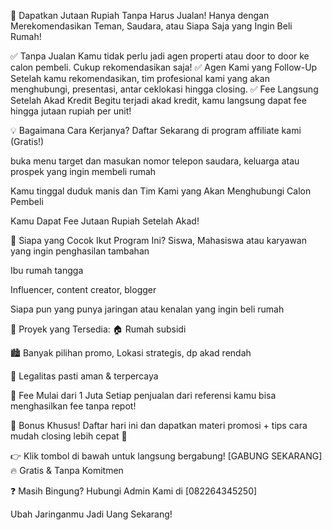 🏡 Dapatkan Jutaan Rupiah Tanpa Harus Jualan!
Hanya dengan Merekomendasikan Teman, Saudara, atau Siapa Saja yang Ingin Beli Rumah!

✅ Tanpa Jualan
Kamu tidak perlu jadi agen properti atau door to door ke calon pembeli. Cukup rekomendasikan saja!
✅ Agen Kami yang Follow-Up
Setelah kamu rekomendasikan, tim profesional kami yang akan menghubungi, presentasi, antar ceklokasi hingga closing.
✅ Fee Langsung Setelah Akad Kredit
Begitu terjadi akad kredit, kamu langsung dapat fee hingga jutaan rupiah per unit!

💡 Bagaimana Cara Kerjanya?
Daftar Sekarang di program affiliate kami (Gratis!)

buka menu target dan masukan nomor telepon saudara, keluarga atau prospek yang ingin membeli rumah

Kamu tinggal duduk manis dan Tim Kami yang Akan Menghubungi Calon Pembeli

Kamu Dapat Fee Jutaan Rupiah Setelah Akad!


🎯 Siapa yang Cocok Ikut Program Ini?
Siswa, Mahasiswa atau karyawan yang ingin penghasilan tambahan

Ibu rumah tangga

Influencer, content creator, blogger

Siapa pun yang punya jaringan atau kenalan yang ingin beli rumah


📍 Proyek yang Tersedia:
🏠 Rumah subsidi 

🏙️ Banyak pilihan promo, Lokasi strategis, dp akad rendah

📑 Legalitas pasti aman & terpercaya


💸 Fee Mulai dari 1 Juta
Setiap penjualan dari referensi kamu bisa menghasilkan fee tanpa repot!

🎁 Bonus Khusus!
Daftar hari ini dan dapatkan materi promosi + tips cara mudah closing lebih cepat 🚀

👉 Klik tombol di bawah untuk langsung bergabung!
[GABUNG SEKARANG] 🔥
Gratis & Tanpa Komitmen

❓ Masih Bingung? Hubungi Admin Kami di [082264345250]

Ubah Jaringanmu Jadi Uang Sekarang!

